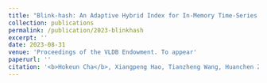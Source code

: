```yaml
---
title: "Blink-hash: An Adaptive Hybrid Index for In-Memory Time-Series Databases"
collection: publications
permalink: /publication/2023-blinkhash
excerpt: ''
date: 2023-08-31
venue: 'Proceedings of the VLDB Endowment. To appear'
paperurl: ''
citation: '<b>Hokeun Cha</b>, Xiangpeng Hao, Tianzheng Wang, Huanchen Zhang, Aditya Akella, and Xiangyao Yu.'
---
```

